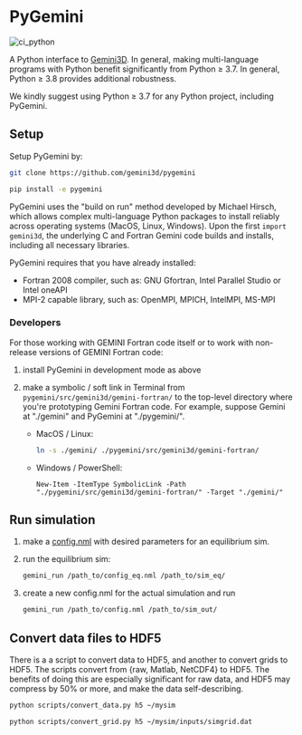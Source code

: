 # PyGemini

![ci_python](https://github.com/gemini3d/pygemini/workflows/ci/badge.svg)

A Python interface to [Gemini3D](https://github.com/gemini3d/gemini).
In general, making multi-language programs with Python benefit significantly from Python &ge; 3.7.
In general, Python &ge; 3.8 provides additional robustness.

We kindly suggest using Python &ge; 3.7 for any Python project, including PyGemini.

## Setup

Setup PyGemini by:

```sh
git clone https://github.com/gemini3d/pygemini

pip install -e pygemini
```

PyGemini uses the "build on run" method developed by Michael Hirsch, which allows complex multi-language Python packages to install reliably across operating systems (MacOS, Linux, Windows).
Upon the first `import gemini3d`, the underlying C and Fortran Gemini code builds and installs, including all necessary libraries.

PyGemini requires that you have already installed:

* Fortran 2008 compiler, such as: GNU Gfortran, Intel Parallel Studio or Intel oneAPI
* MPI-2 capable library, such as: OpenMPI, MPICH, IntelMPI, MS-MPI

### Developers

For those working with GEMINI Fortran code itself or to work with non-release versions of GEMINI Fortran code:

1. install PyGemini in development mode as above
2. make a symbolic / soft link in Terminal from `pygemini/src/gemini3d/gemini-fortran/` to the top-level directory where you're prototyping Gemini Fortran code. For example, suppose Gemini at "./gemini" and PyGemini at "./pygemini/".

   * MacOS / Linux:

        ```sh
        ln -s ./gemini/ ./pygemini/src/gemini3d/gemini-fortran/
        ````
    * Windows / PowerShell:

        ```posh
        New-Item -ItemType SymbolicLink -Path "./pygemini/src/gemini3d/gemini-fortran/" -Target "./gemini/"
        ```

## Run simulation

1. make a [config.nml](https://github.com/gemini3d/gemini/docs/Readme_input.md) with desired parameters for an equilibrium sim.
2. run the equilibrium sim:

    ```sh
    gemini_run /path_to/config_eq.nml /path_to/sim_eq/
    ```
3. create a new config.nml for the actual simulation and run

    ```sh
    gemini_run /path_to/config.nml /path_to/sim_out/
    ```

## Convert data files to HDF5

There is a a script to convert data to HDF5, and another to convert grids to HDF5.
The scripts convert from {raw, Matlab, NetCDF4} to HDF5.
The benefits of doing this are especially significant for raw data, and HDF5 may compress by 50% or more, and make the data self-describing.

```sh
python scripts/convert_data.py h5 ~/mysim
```

```sh
python scripts/convert_grid.py h5 ~/mysim/inputs/simgrid.dat
```
